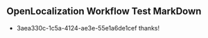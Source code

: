 ## OpenLocalization Workflow Test MarkDown
* 3aea330c-1c5a-4124-ae3e-55e1a6de1cef 
thanks!<!--HONumber=Mar16_HO2-->
